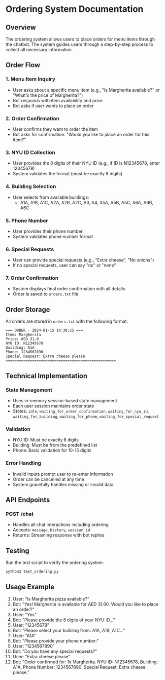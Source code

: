 # Ordering System Documentation

## Overview
The ordering system allows users to place orders for menu items through the chatbot. The system guides users through a step-by-step process to collect all necessary information.

## Order Flow

### 1. Menu Item Inquiry
- User asks about a specific menu item (e.g., "Is Margherita available?" or "What's the price of Margherita?")
- Bot responds with item availability and price
- Bot asks if user wants to place an order

### 2. Order Confirmation
- User confirms they want to order the item
- Bot asks for confirmation: "Would you like to place an order for this item?"

### 3. NYU ID Collection
- User provides the 8 digits of their NYU ID (e.g., if ID is N12345678, enter 12345678)
- System validates the format (must be exactly 8 digits)

### 4. Building Selection
- User selects from available buildings:
  - A1A, A1B, A1C, A2A, A2B, A2C, A3, A4, A5A, A5B, A5C, A6A, A6B, A6C

### 5. Phone Number
- User provides their phone number
- System validates phone number format

### 6. Special Requests
- User can provide special requests (e.g., "Extra cheese", "No onions")
- If no special requests, user can say "no" or "none"

### 7. Order Confirmation
- System displays final order confirmation with all details
- Order is saved to `orders.txt` file

## Order Storage
All orders are stored in `orders.txt` with the following format:
```
=== ORDER - 2024-01-15 14:30:25 ===
Item: Margherita
Price: AED 31.0
NYU ID: N12345678
Building: A1A
Phone: 1234567890
Special Request: Extra cheese please
==================================================
```

## Technical Implementation

### State Management
- Uses in-memory session-based state management
- Each user session maintains order state
- States: `idle`, `waiting_for_order_confirmation`, `waiting_for_nyu_id`, `waiting_for_building`, `waiting_for_phone`, `waiting_for_special_request`

### Validation
- NYU ID: Must be exactly 8 digits
- Building: Must be from the predefined list
- Phone: Basic validation for 10-15 digits

### Error Handling
- Invalid inputs prompt user to re-enter information
- Order can be cancelled at any time
- System gracefully handles missing or invalid data

## API Endpoints

### POST /chat
- Handles all chat interactions including ordering
- Accepts: `message`, `history`, `session_id`
- Returns: Streaming response with bot replies

## Testing
Run the test script to verify the ordering system:
```bash
python3 test_ordering.py
```

## Usage Example
1. User: "Is Margherita pizza available?"
2. Bot: "Yes! Margherita is available for AED 31.00. Would you like to place an order?"
3. User: "Yes"
4. Bot: "Please provide the 8 digits of your NYU ID..."
5. User: "12345678"
6. Bot: "Please select your building from: A1A, A1B, A1C..."
7. User: "A1A"
8. Bot: "Please provide your phone number:"
9. User: "1234567890"
10. Bot: "Do you have any special requests?"
11. User: "Extra cheese please"
12. Bot: "Order confirmed for: 1x Margherita. NYU ID: N12345678, Building: A1A, Phone Number: 1234567890. Special Request: Extra cheese please." 